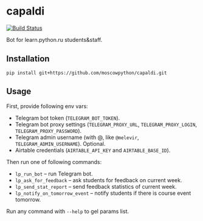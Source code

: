 # capaldi

[![Build Status](https://travis-ci.org/moscowpython/capaldi.svg?branch=master)](https://travis-ci.org/moscowpython/capaldi)

Bot for learn.python.ru students&staff.

## Installation

```terminal
pip install git+https://github.com/moscowpython/capaldi.git
```

## Usage

First, provide following env vars:

- Telegram bot token (`TELEGRAM_BOT_TOKEN`).
- Telegram bot proxy settings (`TELEGRAM_PROXY_URL`, `TELEGRAM_PROXY_LOGIN`,
  `TELEGRAM_PROXY_PASSWORD`).
- Telegram admin username (with @, like `@melevir`, `TELEGRAM_ADMIN_USERNAME`).
  Optional.
- Airtable credentials (`AIRTABLE_API_KEY` and `AIRTABLE_BASE_ID`).

Then run one of following commands:

- `lp_run_bot` – run Telegram bot.
- `lp_ask_for_feedback` – ask students for feedback on current week.
- `lp_send_stat_report` – send feedback statistics of current week.
- `lp_notify_on_tomorrow_event` – notify students if there is course event tomorrow.

Run any command with `--help` to gel params list.
